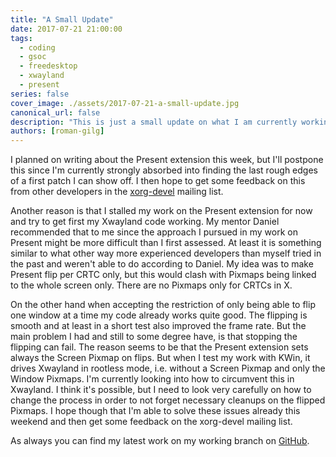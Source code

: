 ```yaml
---
title: "A Small Update"
date: 2017-07-21 21:00:00
tags:
  - coding
  - gsoc
  - freedesktop
  - xwayland
  - present
series: false
cover_image: ./assets/2017-07-21-a-small-update.jpg
canonical_url: false
description: "This is just a small update on what I am currently working on for my Google Summer of Code project. More content will come in the following weeks"
authors: [roman-gilg]
---
```

I planned on writing about the Present extension this week, but I'll postpone this since I'm currently strongly absorbed into finding the last rough edges of a first patch I can show off. I then hope to get some feedback on this from other developers in the [xorg-devel][xorg-devel-ml] mailing list.

Another reason is that I stalled my work on the Present extension for now and try to get first my Xwayland code working. My mentor Daniel recommended that to me since the approach I pursued in my work on Present might be more difficult than I first assessed. At least it is something similar to what other way more experienced developers than myself tried in the past and weren't able to do according to Daniel. My idea was to make Present flip per CRTC only, but this would clash with Pixmaps being linked to the whole screen only. There are no Pixmaps only for CRTCs in X.

On the other hand when accepting the restriction of only being able to flip one window at a time my code already works quite good. The flipping is smooth and at least in a short test also improved the frame rate. But the main problem I had and still to some degree have, is that stopping the flipping can fail. The reason seems to be that the Present extension sets always the Screen Pixmap on flips. But when I test my work with KWin, it drives Xwayland in rootless mode, i.e. without a Screen Pixmap and only the Window Pixmaps. I'm currently looking into how to circumvent this in Xwayland. I think it's possible, but I need to look very carefully on how to change the process in order to not forget necessary cleanups on the flipped Pixmaps. I hope though that I'm able to solve these issues already this weekend and then get some feedback on the xorg-devel mailing list.

As always you can find my latest work on my working branch on [GitHub][github-work-branch].

[xorg-devel-ml]: https://lists.x.org/mailman/listinfo/xorg-devel
[github-work-branch]: https://github.com/subdiff/xserver/tree/presentInXwayland

